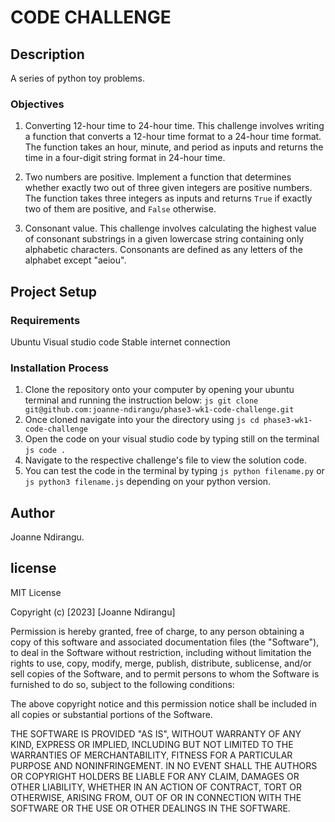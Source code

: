 # CODE CHALLENGE

## Description
A series of python toy problems.

### Objectives
1. Converting 12-hour time to 24-hour time.
This challenge involves writing a function that converts a 12-hour time format to a 24-hour time format. The function takes an hour, minute, and period as inputs and returns the time in a four-digit string format in 24-hour time.

2. Two numbers are positive.
Implement a function that determines whether exactly two out of three given integers are positive numbers. The function takes three integers as inputs and returns `True` if exactly two of them are positive, and `False` otherwise.

3. Consonant value.
This challenge involves calculating the highest value of consonant substrings in a given lowercase string containing only alphabetic characters. Consonants are defined as any letters of the alphabet except "aeiou".

## Project Setup
### Requirements
Ubuntu
Visual studio code
Stable internet connection

### Installation Process
1. Clone the repository onto your computer by opening your ubuntu terminal and running the instruction below:
```js git clone git@github.com:joanne-ndirangu/phase3-wk1-code-challenge.git```
2. Once cloned navigate into your the directory using
```js cd phase3-wk1-code-challenge```
3. Open the code on your visual studio code by typing still on the terminal
```js code .```
4. Navigate to the respective challenge's file to view the solution code.
5. You can test the code in the terminal by typing ```js python filename.py``` or ```js python3 filename.js``` depending on your python version.

## Author
Joanne Ndirangu.

## license
MIT License

Copyright (c) [2023] [Joanne Ndirangu]

Permission is hereby granted, free of charge, to any person obtaining a copy
of this software and associated documentation files (the "Software"), to deal
in the Software without restriction, including without limitation the rights
to use, copy, modify, merge, publish, distribute, sublicense, and/or sell
copies of the Software, and to permit persons to whom the Software is
furnished to do so, subject to the following conditions:

The above copyright notice and this permission notice shall be included in all
copies or substantial portions of the Software.

THE SOFTWARE IS PROVIDED "AS IS", WITHOUT WARRANTY OF ANY KIND, EXPRESS OR
IMPLIED, INCLUDING BUT NOT LIMITED TO THE WARRANTIES OF MERCHANTABILITY,
FITNESS FOR A PARTICULAR PURPOSE AND NONINFRINGEMENT. IN NO EVENT SHALL THE
AUTHORS OR COPYRIGHT HOLDERS BE LIABLE FOR ANY CLAIM, DAMAGES OR OTHER
LIABILITY, WHETHER IN AN ACTION OF CONTRACT, TORT OR OTHERWISE, ARISING FROM,
OUT OF OR IN CONNECTION WITH THE SOFTWARE OR THE USE OR OTHER DEALINGS IN THE
SOFTWARE.